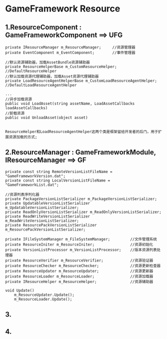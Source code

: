 # GameFramework Resource

## 1.ResourceComponent : GameFrameworkComponent		==> UFG
	private IResourceManager m_ResourceManager;		//资源管理器
    private EventComponent m_EventComponent;		//事件管理器
	
	//默认资源辅助器，加载AssetBundle资源辅助器
	private ResourceHelperBase m_CustomResourceHelper;						//DefaultResourceHelper
	//默认加载资源代理辅助器，加载Asset资源代理辅助器
	private LoadResourceAgentHelperBase m_CustomLoadResourceAgentHelper;	//DefaultLoadResourceAgentHelper

	...
	//异步加载资源
	public void LoadAsset(string assetName, LoadAssetCallbacks loadAssetCallbacks)
	//卸载资源
	public void UnloadAsset(object asset)


	ResourceHelper和LoadResourceAgentHelper这两个类是框架留给开发者的后门，用于扩展资源加载的方式;
	
## 2.ResourceManager : GameFrameworkModule, IResourceManager		==> GF
	private const string RemoteVersionListFileName = "GameFrameworkVersion.dat";
    private const string LocalVersionListFileName = "GameFrameworkList.dat";
	
	//资源列表序列化器
	private PackageVersionListSerializer m_PackageVersionListSerializer;
    private UpdatableVersionListSerializer m_UpdatableVersionListSerializer;
    private ReadOnlyVersionListSerializer m_ReadOnlyVersionListSerializer;
    private ReadWriteVersionListSerializer m_ReadWriteVersionListSerializer;
    private ResourcePackVersionListSerializer m_ResourcePackVersionListSerializer;
	
	private IFileSystemManager m_FileSystemManager;			//文件管理系统
    private ResourceIniter m_ResourceIniter;				//资源初始化
    private VersionListProcessor m_VersionListProcessor;	//版本资源列表处理器
    private ResourceVerifier m_ResourceVerifier;			//资源验证器
    private ResourceChecker m_ResourceChecker;				//资源更新检查器
    private ResourceUpdater m_ResourceUpdater;				//资源更新器
    private ResourceLoader m_ResourceLoader;				//资源加载器
    private IResourceHelper m_ResourceHelper;				//资源辅助器

	void Update()
		m_ResourceUpdater.Update();
		m_ResourceLoader.Update();

## 3.





## 4.









	
	
	
	
	
	

